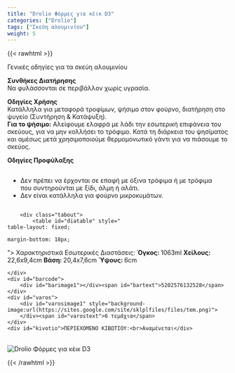 ```yaml
---
title: "Drolio Φόρμες για κέικ D3"
categories: ["Drolio"]
tags: ["Σκεύη αλουμινίου"]
weight: 5
---
```

{{< rawhtml >}}
<div class="product">
    <div id="sistatika">Γενικές οδηγίες για τα σκεύη αλουμινίου</div>
    <div>
        <p><strong>Συνθήκες Διατήρησης</strong><br>
            Να φυλάσσονται σε περιβάλλον χωρίς υγρασία.</p>
        <p><strong>Οδηγίες Χρήσης</strong><br>
            Κατάλληλα για μεταφορά τροφίμων, ψήσιμο στον φούρνο, διατήρηση στο ψυγείο (Συντήρηση &amp; Κατάψυξη).<br>
            <strong>Για το ψήσιμο:</strong> Αλείφουμε ελαφρά με λάδι την εσωτερική επιφάνεια του σκεύους, για να μην
            κολλήσει το τρόφιμο. Κατά τη διάρκεια του ψησίματος και αμέσως μετά χρησιμοποιούμε θερμομονωτικό γάντι για
            να πιάσουμε το σκεύος.</p>
        <p class="pdanger"><strong>Οδηγίες Προφύλαξης</strong></p>
        <ul class="pgray" style="
    padding: 15px 30px;
">
            <li>Δεν πρέπει να έρχονται σε επαφή με όξινα τρόφιμα ή με τρόφιμα που συντηρούνται με ξίδι, άλμη ή αλάτι.
            </li>
            <li>Δεν είναι κατάλληλα για φούρνο μικροκυμάτων.</li>
        </ul>
        <p></p>

        <div class="tabout">
            <table id="diatable" style="
    table-layout: fixed;
    
    margin-bottom: 18px;
">
                <thead>
                    <tr>
                        <th style="
    background: #4a83fb;
">Χαρακτηριστικά</th>
                        <th style="
    background: #4a83fb;
    padding: 0px;
">Εσωτερικές Διαστάσεις:</th>
                    </tr>
                </thead>
                <tbody>
                    <tr>
                        <td><strong>Όγκος: </strong> 1063ml</td>
                        <td><strong>Χείλους: </strong> 22,6x9,4cm</td>
                    </tr>
                    <tr>
                        <td><strong>Βάση: </strong> 20,4x7,6cm</td>
                        <td><strong>Ύψους: </strong> 6cm</td>
                    </tr>
                </tbody>
            </table>
        </div>

    </div>
    <div id="barcode">
        <div id="barimage1"></div><span id="bartext">5202576132528</span>
    </div>
    <div id="varos">
        <div id="varosimage1" style="background-image:url(https://sites.google.com/site/sklplfiles/files/tem.png)">
        </div><span id="varostext">6 τεμάχια</span>
    </div>
    <div id="kivotio">ΠΕΡΙΕΧΟΜΕΝΟ ΚΙΒΩΤΙΟΥ:<br>Αναμένεται</div>
   <br>
    <div class="pimg"><img alt="Drolio Φόρμες για κέικ D3" title="Drolio Φόρμες για κέικ D3"
            src="/media/images/drolio-formes-gia-keik-d3.jpg"></div>
</div>

{{< /rawhtml >}}


